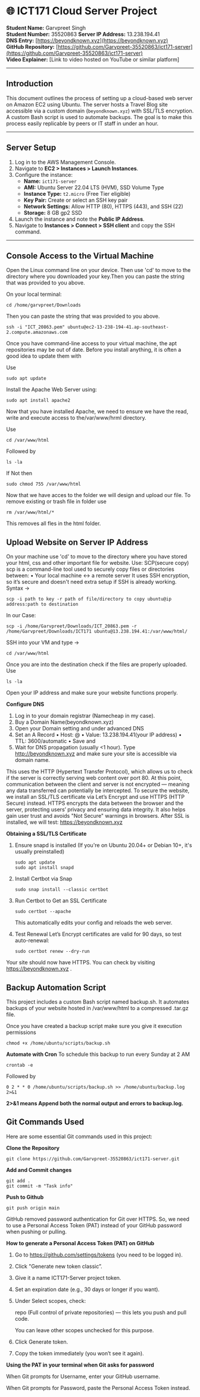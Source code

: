 # 🌐 ICT171 Cloud Server Project

**Student Name:** Garvpreet Singh  
**Student Number:** 35520863 
**Server IP Address:** 13.238.194.41  
**DNS Entry:** [https://beyondknown.xyz](https://beyondknown.xyz)  
**GitHub Repository:** [https://github.com/Garvpreet-35520863/ict171-server](https://github.com/Garvpreet-35520863/ict171-server)  
**Video Explainer:** [Link to video hosted on YouTube or similar platform]

---

## Introduction

This document outlines the process of setting up a cloud-based web server on Amazon EC2 using Ubuntu. The server hosts a Travel Blog site accessible via a custom domain (`beyondknown.xyz`) with SSL/TLS encryption. A custom Bash script is used to automate backups. The goal is to make this process easily replicable by peers or IT staff in under an hour.

---

## Server Setup

1. Log in to the AWS Management Console.
2. Navigate to **EC2 > Instances > Launch Instances**.
3. Configure the instance:
   - **Name:** `ict171-server`
   - **AMI:** Ubuntu Server 22.04 LTS (HVM), SSD Volume Type
   - **Instance Type:** `t2.micro` (Free Tier eligible)
   - **Key Pair:** Create or select an SSH key pair
   - **Network Settings:** Allow HTTP (80), HTTPS (443), and SSH (22)
   - **Storage:** 8 GB gp2 SSD
4. Launch the instance and note the **Public IP Address**.
5. Navigate to **Instances > Connect > SSH client** and copy the SSH command.

---

## Console Access to the Virtual Machine
Open the Linux command line on your device. Then use 'cd' to move to the directory where you downloaded your key.Then you can paste the string that was provided to you above.

On your local terminal:

    cd /home/garvpreet/Downloads
    
Then you can paste the string that was provided to you above.

    ssh -i "ICT_20863.pem" ubuntu@ec2-13-238-194-41.ap-southeast-2.compute.amazonaws.com
Once you have command-line access to your virtual machine, the apt repositories may be out of date. Before you install anything, it is often a good idea to update them with

Use

    sudo apt update
Install the Apache Web Server using:

    sudo apt install apache2
Now that you have installed Apache, we need to ensure we have the read, write and execute access to the/var/www/hrml directory.

Use

    cd /var/www/html
Followed by

    ls -la
If Not then

    sudo chmod 755 /var/www/html
Now that we have acces to the folder we will design and upload our file.
To remove existing or trash file in folder use

    rm /var/www/html/*
This removes all fles in the html folder.

## Upload Website on Server IP Address

On your machine use 'cd' to move to the directory where you have stored your html, css and other important file for website.
Use:
SCP(secure copy)
scp is a command-line tool used to securely copy files or directories between:
•	Your local machine ↔️ a remote server
It uses SSH encryption, so it’s secure and doesn't need extra setup if SSH is already working.
Syntax -> 

    scp -i path to key -r path of file/directory to copy ubuntu@ip address:path to destination
In our Case:

    scp -i /home/Garvpreet/Downloads/ICT_20863.pem -r /home/Garvpreet/Downloads/ICT171 ubuntu@13.238.194.41:/var/www/html/
SSH into your VM and type ->

    cd /var/www/html

Once you are into the destination check if the files are properly uploaded. Use

    ls -la

Open your IP address and make sure your website functions properly.

**Configure DNS**
1.	Log in to your domain registrar (Namecheap in my case).
2.	Buy a Domain Name(beyondknown.xyz)
3.	Open your Domain setting and under advanced DNS
4.	Set an A Record 
•	Host: @ 
•	Value: 13.238.194.41(your IP address)
•	TTL: 3600/automatic
•	Save and
5.	Wait for DNS propagation (usually <1 hour).
Type http://beyondknown.xyz and make sure your site is accessible via domain name.

This uses the HTTP (Hypertext Transfer Protocol), which allows us to check if the server is correctly serving web content over port 80. At this point, communication between the client and server is not encrypted — meaning any data transferred can potentially be intercepted.
To secure the website, we install an SSL/TLS certificate via Let’s Encrypt and use HTTPS (HTTP Secure) instead. HTTPS encrypts the data between the browser and the server, protecting users’ privacy and ensuring data integrity. It also helps gain user trust and avoids "Not Secure" warnings in browsers.
After SSL is installed, we will test: https://beyondknown.xyz

**Obtaining a SSL/TLS Certificate**
1. Ensure snapd is installed
(If you're on Ubuntu 20.04+ or Debian 10+, it's usually preinstalled)

       sudo apt update
       sudo apt install snapd

2. Install Certbot via Snap

       sudo snap install --classic certbot

3. Run Certbot to Get an SSL Certificate

       sudo certbot --apache
   This automatically edits your config and reloads the web server.

4. Test Renewal
Let’s Encrypt certificates are valid for 90 days, so test auto-renewal:

       sudo certbot renew --dry-run
Your site should now have HTTPS. You can check by visiting https://beyondknown.xyz .

## Backup Automation Script
This project includes a custom Bash script named backup.sh. It automates backups of your website hosted in /var/www/html to a compressed .tar.gz file.

Once you have created a backup script make sure you give it execution permissions

    chmod +x /home/ubuntu/scripts/backup.sh

**Automate with Cron**
To schedule this backup to run every Sunday at 2 AM

    crontab -e
Followed by

    0 2 * * 0 /home/ubuntu/scripts/backup.sh >> /home/ubuntu/backup.log 2>&1

**2>&1 means Append both the normal output and errors to backup.log.**

## Git Commands Used

Here are some essential Git commands used in this project:

**Clone the Repository**

    git clone https://github.com/Garvpreet-35520863/ict171-server.git

**Add and Commit changes**

    git add .
    git commit -m "Task info"

**Push to Github**

    git push origin main
    
GitHub removed password authentication for Git over HTTPS. So, we need to use a Personal Access Token (PAT) instead of your GitHub password when pushing or pulling.

**How to generate a Personal Access Token (PAT) on GitHub**

1. Go to https://github.com/settings/tokens (you need to be logged in).

2. Click "Generate new token classic”.

3. Give it a name ICT171-Server project token.

4. Set an expiration date (e.g., 30 days or longer if you want).

5. Under Select scopes, check:
   
    repo (Full control of private repositories) — this lets you push and pull code.
   
    You can leave other scopes unchecked for this purpose.

7. Click Generate token.

8. Copy the token immediately (you won’t see it again).

**Using the PAT in your terminal when Git asks for password**

When Git prompts for Username, enter your GitHub username.

When Git prompts for Password, paste the Personal Access Token instead.
